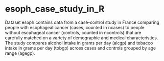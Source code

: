 # esoph_case_study_in_R
Dataset esoph contains data from a case-control study in France comparing people with esophageal cancer (cases, counted in ncases) to people without esophageal cancer (controls, counted in ncontrols) that are carefully matched on a variety of demographic and medical characteristics. The study compares alcohol intake in grams per day (alcgp) and tobacco intake in grams per day (tobgp) across cases and controls grouped by age range (agegp).
